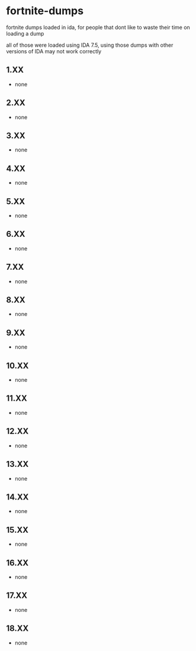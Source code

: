 # fortnite-dumps
fortnite dumps loaded in ida, for people that dont like to waste their time on loading a dump

all of those were loaded using IDA 7.5, using those dumps with other versions of IDA may not work correctly

## 1.XX
- none

## 2.XX
- none

## 3.XX
- none

## 4.XX
- none

## 5.XX
- none

## 6.XX
- none

## 7.XX
- none

## 8.XX
- none

## 9.XX
- none

## 10.XX
- none

## 11.XX
- none

## 12.XX
- none

## 13.XX
- none

## 14.XX
- none

## 15.XX
- none

## 16.XX
- none

## 17.XX
- none

## 18.XX
- none
